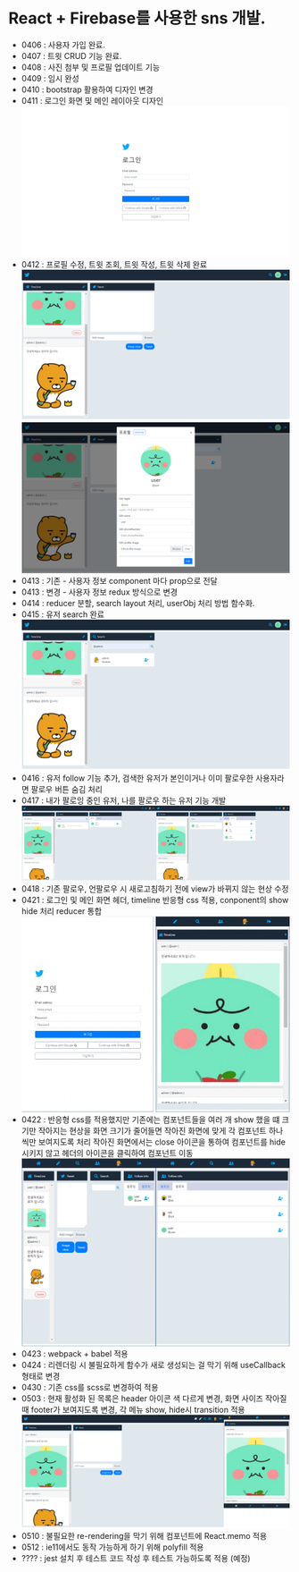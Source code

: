 # React + Firebase를 사용한 sns 개발.
- 0406 : 사용자 가입 완료.
- 0407 : 트윗 CRUD 기능 완료.
- 0408 : 사진 첨부 및 프로필 업데이트 기능
- 0409 : 임시 완성
- 0410 : bootstrap 활용하여 디자인 변경
- 0411 : 로그인 화면 및 메인 레이아웃 디자인
![login](./readmeImg/login.png)
- 0412 : 프로필 수정, 트윗 조회, 트윗 작성, 트윗 삭제 완료
![tweet](./readmeImg/tweet.png)
![profile](./readmeImg/profile.png)
- 0413 : 기존 - 사용자 정보 component 마다 prop으로 전달
- 0413 : 변경 - 사용자 정보 redux 방식으로 변경
- 0414 : reducer 분할, search layout 처리, userObj 처리 방법 함수화.
- 0415 : 유저 search 완료 
![search](./readmeImg/search.png)
- 0416 : 유저 follow 기능 추가, 검색한 유저가 본인이거나 이미 팔로우한 사용자라면 팔로우 버튼 숨김 처리
- 0417 : 내가 팔로잉 중인 유저, 나를 팔로우 하는 유저 기능 개발 
![follow](./readmeImg/follow.png)
- 0418 : 기존 팔로우, 언팔로우 시 새로고침하기 전에 view가 바뀌지 않는 현상 수정
- 0421 : 로그인 및 메인 화면 헤더, timeline 반응형 css 적용, conponent의 show hide 처리 reducer 통합
![responsive1](./readmeImg/responsive1.png)
- 0422 : 반응형 css를 적용했지만 기존에는 컴포넌트들을 여러 개 show 했을 떄 크기만 작아지는 현상을 화면 크기가 줄어들면 작아진 화면에 맞게 각 컴포넌트 하나씩만 보여지도록 처리 작아진 화면에서는  close 아이콘을 통하여 컴포넌트를 hide 시키지 않고 헤더의 아이콘을 클릭하여 컴포넌트 이동
![responsive2](./readmeImg/responsive2.png)
- 0423 : webpack + babel 적용
- 0424 : 리렌더링 시 불필요하게 함수가 새로 생성되는 걸 막기 위해 useCallback형태로 변경
- 0430 : 기존 css를 scss로 변경하여 적용
- 0503 : 현재 활성화 된 목록은 header 아이콘 색 다르게 변경, 화면 사이즈 작아질 때 footer가 보여지도록 변경, 각 메뉴 show, hide시 transition 적용
![0503](./readmeImg/0503.png)
- 0510 : 불필요한 re-rendering을 막기 위해 컴포넌트에 React.memo 적용
- 0512 : ie11에서도 동작 가능하게 하기 위해 polyfill 적용
- ???? : jest 설치 후 테스트 코드 작성 후 테스트 가능하도록 적용 (예정)